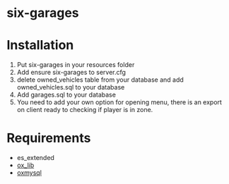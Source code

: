 # six-garages
 

# Installation 
1. Put six-garages in your resources folder
2. Add ensure six-garages to server.cfg
3. delete owned_vehicles table from your database and add owned_vehicles.sql to your database
4. Add garages.sql to your database
5. You need to add your own option for opening menu, there is an export on client ready to checking if player is in zone.

# Requirements
- es_extended
- [ox_lib](https://github.com/overextended/ox_lib/releases/tag/v3.22.2)
- [oxmysql](https://github.com/overextended/oxmysql/releases/tag/v2.10.1)

